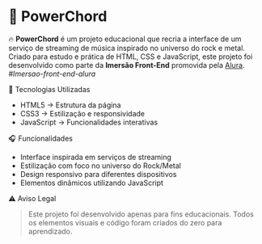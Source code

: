 # 🎸 PowerChord
🔥 **PowerChord** é um projeto educacional que recria a interface de um serviço de streaming de música inspirado no universo do rock e metal. Criado para estudo e prática de HTML, CSS e JavaScript, este projeto foi desenvolvido como parte da **Imersão Front-End** promovida pela [Alura](https://www.alura.com.br/). _#Imersao-front-end-alura_

🚀 Tecnologias Utilizadas
* HTML5 → Estrutura da página
* CSS3 → Estilização e responsividade
* JavaScript → Funcionalidades interativas

🎧 Funcionalidades
* Interface inspirada em serviços de streaming
* Estilização com foco no universo do Rock/Metal
* Design responsivo para diferentes dispositivos
* Elementos dinâmicos utilizando JavaScript

⚠️ Aviso Legal
> Este projeto foi desenvolvido apenas para fins educacionais. Todos os elementos visuais e código foram criados do zero para aprendizado.
